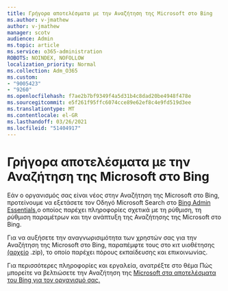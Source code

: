 ```yaml
---
title: Γρήγορα αποτελέσματα με την Αναζήτηση της Microsoft στο Bing
ms.author: v-jmathew
author: v-jmathew
manager: scotv
audience: Admin
ms.topic: article
ms.service: o365-administration
ROBOTS: NOINDEX, NOFOLLOW
localization_priority: Normal
ms.collection: Adm_O365
ms.custom:
- "9005423"
- "9260"
ms.openlocfilehash: f7ae2b7bf9349f4a5d31b4c8dad20be4948f478e
ms.sourcegitcommit: e5f261f95ffc6074cce89e62ef8c4e9fd519d3ee
ms.translationtype: MT
ms.contentlocale: el-GR
ms.lasthandoff: 03/26/2021
ms.locfileid: "51404917"
---
```

# <a name="get-started-with-microsoft-search-in-bing"></a>Γρήγορα αποτελέσματα με την Αναζήτηση της Microsoft στο Bing

Εάν ο οργανισμός σας είναι νέος στην Αναζήτηση της Microsoft στο Bing, προτείνουμε να εξετάσετε τον Οδηγό Microsoft Search στο [Bing Admin Essentials,](https://go.microsoft.com/fwlink/p/?linkid=2127979)ο οποίος παρέχει πληροφορίες σχετικά με τη ρύθμιση, τη ρύθμιση παραμέτρων και την ανάπτυξη της Αναζήτησης της Microsoft στο Bing.

Για να αυξήσετε την αναγνωρισιμότητα των χρηστών σας για την Αναζήτηση της Microsoft στο Bing, παραπέμφτε τους στο κιτ υιοθέτησης [(αρχείο](https://go.microsoft.com/fwlink/p/?LinkID=2114710) .zip), το οποίο παρέχει πόρους εκπαίδευσης και επικοινωνίας.

Για περισσότερες πληροφορίες και εργαλεία, ανατρέξτε στο θέμα Πώς μπορείτε να βελτιώσετε την Αναζήτηση της [Microsoft στα αποτελέσματα του Bing για τον οργανισμό σας.](https://go.microsoft.com/fwlink/?linkid=2152022)
